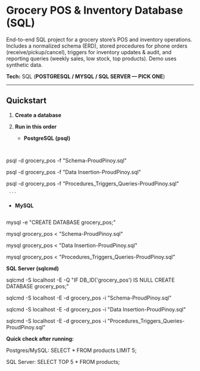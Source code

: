 # Grocery POS & Inventory Database (SQL)

End-to-end SQL project for a grocery store’s POS and inventory operations. Includes a normalized schema (ERD), stored procedures for phone orders (receive/pickup/cancel), triggers for inventory updates & audit, and reporting queries (weekly sales, low stock, top products). Demo uses synthetic data.

**Tech:** SQL (**POSTGRESQL / MYSQL / SQL SERVER — PICK ONE**)

---

## Quickstart

1) **Create a database**
2) **Run in this order**
   
   - **PostgreSQL (psql)**
     ```bash
 
psql -d grocery_pos -f "Schema-ProudPinoy.sql"

psql -d grocery_pos -f "Data Insertion-ProudPinoy.sql"

psql -d grocery_pos -f "Procedures_Triggers_Queries-ProudPinoy.sql"

     ```
   - **MySQL**
     ```bash
     
mysql -e "CREATE DATABASE grocery_pos;"

mysql grocery_pos < "Schema-ProudPinoy.sql"

mysql grocery_pos < "Data Insertion-ProudPinoy.sql"

mysql grocery_pos < "Procedures_Triggers_Queries-ProudPinoy.sql"

  **SQL Server (sqlcmd)**
  
sqlcmd -S localhost -E -Q "IF DB_ID('grocery_pos') IS NULL CREATE DATABASE grocery_pos;"

sqlcmd -S localhost -E -d grocery_pos -i "Schema-ProudPinoy.sql"

sqlcmd -S localhost -E -d grocery_pos -i "Data Insertion-ProudPinoy.sql"

sqlcmd -S localhost -E -d grocery_pos -i "Procedures_Triggers_Queries-ProudPinoy.sql"



**Quick check after running:**

Postgres/MySQL: SELECT * FROM products LIMIT 5;

SQL Server: SELECT TOP 5 * FROM products;

